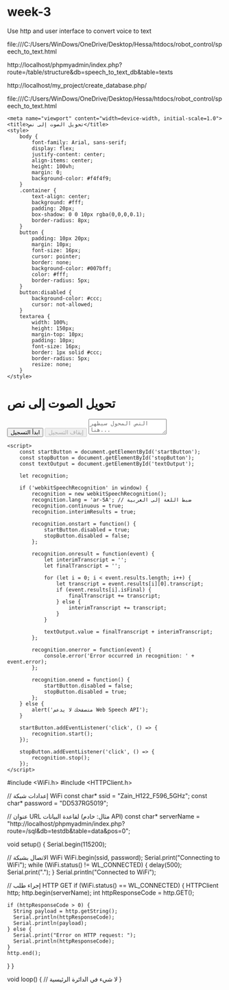 # week-3
Use http and user interface to convert voice to text


file:///C:/Users/WinDows/OneDrive/Desktop/Hessa/htdocs/robot_control/speech_to_text.html




http://localhost/phpmyadmin/index.php?route=/table/structure&db=speech_to_text_db&table=texts




http://localhost/my_project/create_database.php/




file:///C:/Users/WinDows/OneDrive/Desktop/Hessa/htdocs/robot_control/speech_to_text.html







<!DOCTYPE html>
<html lang="ar">
<head>
    <meta charset="UTF-8">

    <meta name="viewport" content="width=device-width, initial-scale=1.0">
    <title>تحويل الصوت إلى نص</title>
    <style>
        body {
            font-family: Arial, sans-serif;
            display: flex;
            justify-content: center;
            align-items: center;
            height: 100vh;
            margin: 0;
            background-color: #f4f4f9;
        }
        .container {
            text-align: center;
            background: #fff;
            padding: 20px;
            box-shadow: 0 0 10px rgba(0,0,0,0.1);
            border-radius: 8px;
        }
        button {
            padding: 10px 20px;
            margin: 10px;
            font-size: 16px;
            cursor: pointer;
            border: none;
            background-color: #007bff;
            color: #fff;
            border-radius: 5px;
        }
        button:disabled {
            background-color: #ccc;
            cursor: not-allowed;
        }
        textarea {
            width: 100%;
            height: 150px;
            margin-top: 10px;
            padding: 10px;
            font-size: 16px;
            border: 1px solid #ccc;
            border-radius: 5px;
            resize: none;
        }
    </style>
</head>
<body>
    <div class="container">
        <h1>تحويل الصوت إلى نص</h1>
        <button id="startButton">ابدأ التسجيل</button>
        <button id="stopButton" disabled>إيقاف التسجيل</button>
        <textarea id="textOutput" placeholder="النص المحول سيظهر هنا..."></textarea>
    </div>

    <script>
        const startButton = document.getElementById('startButton');
        const stopButton = document.getElementById('stopButton');
        const textOutput = document.getElementById('textOutput');

        let recognition;

        if ('webkitSpeechRecognition' in window) {
            recognition = new webkitSpeechRecognition();
            recognition.lang = 'ar-SA'; // ضبط اللغة إلى العربية
            recognition.continuous = true;
            recognition.interimResults = true;

            recognition.onstart = function() {
                startButton.disabled = true;
                stopButton.disabled = false;
            };

            recognition.onresult = function(event) {
                let interimTranscript = '';
                let finalTranscript = '';

                for (let i = 0; i < event.results.length; i++) {
                    let transcript = event.results[i][0].transcript;
                    if (event.results[i].isFinal) {
                        finalTranscript += transcript;
                    } else {
                        interimTranscript += transcript;
                    }
                }

                textOutput.value = finalTranscript + interimTranscript;
            };

            recognition.onerror = function(event) {
                console.error('Error occurred in recognition: ' + event.error);
            };

            recognition.onend = function() {
                startButton.disabled = false;
                stopButton.disabled = true;
            };
        } else {
            alert('متصفحك لا يدعم Web Speech API');
        }

        startButton.addEventListener('click', () => {
            recognition.start();
        });

        stopButton.addEventListener('click', () => {
            recognition.stop();
        });
    </script>
</body>
</html>






#include <WiFi.h>
#include <HTTPClient.h>

// إعدادات شبكة WiFi
const char* ssid = "Zain_H122_F596_5GHz";
const char* password = "DD537RG5019";

// عنوان URL لقاعدة البيانات (مثال: خادم API)
const char* serverName = "http://localhost/phpmyadmin/index.php?route=/sql&db=testdb&table=data&pos=0";

void setup() {
  Serial.begin(115200);
  
  // الاتصال بشبكة WiFi
  WiFi.begin(ssid, password);
  Serial.print("Connecting to WiFi");
  while (WiFi.status() != WL_CONNECTED) {
    delay(500);
    Serial.print(".");
  }
  Serial.println("Connected to WiFi");

  // إجراء طلب HTTP GET
  if (WiFi.status() == WL_CONNECTED) {
    HTTPClient http;
    http.begin(serverName);
    int httpResponseCode = http.GET();

    if (httpResponseCode > 0) {
      String payload = http.getString();
      Serial.println(httpResponseCode);
      Serial.println(payload);
    } else {
      Serial.print("Error on HTTP request: ");
      Serial.println(httpResponseCode);
    }
    http.end();
  }
}

void loop() {
  // لا شيء في الدائرة الرئيسية
}




